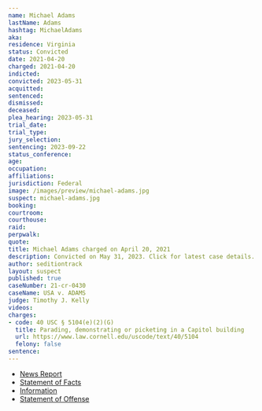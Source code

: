 ```yaml
---
name: Michael Adams
lastName: Adams
hashtag: MichaelAdams
aka:
residence: Virginia
status: Convicted
date: 2021-04-20
charged: 2021-04-20
indicted:
convicted: 2023-05-31
acquitted:
sentenced:
dismissed:
deceased:
plea_hearing: 2023-05-31
trial_date:
trial_type:
jury_selection:
sentencing: 2023-09-22
status_conference:
age:
occupation:
affiliations:
jurisdiction: Federal
image: /images/preview/michael-adams.jpg
suspect: michael-adams.jpg
booking:
courtroom:
courthouse:
raid:
perpwalk:
quote:
title: Michael Adams charged on April 20, 2021
description: Convicted on May 31, 2023. Click for latest case details.
author: seditiontrack
layout: suspect
published: true
caseNumber: 21-cr-0430
caseName: USA v. ADAMS
judge: Timothy J. Kelly
videos:
charges:
- code: 40 USC § 5104(e)(2)(G)
  title: Parading, demonstrating or picketing in a Capitol building
  url: https://www.law.cornell.edu/uscode/text/40/5104
  felony: false
sentence:
---
```

- [News Report](https://www.yahoo.com/entertainment/active-duty-marine-charged-fighting-191450996.html)
- [Statement of Facts](https://www.justice.gov/usao-dc/case-multi-defendant/file/1519246/download)
- [Information](https://www.justice.gov/usao-dc/case-multi-defendant/file/1519251/download)
- [Statement of Offense](https://storage.courtlistener.com/recap/gov.uscourts.dcd.232763/gov.uscourts.dcd.232763.37.0.pdf)
